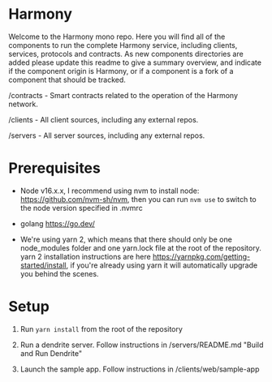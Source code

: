# Harmony

Welcome to the Harmony mono repo. Here you will find all of the components to run the complete Harmony service, including clients, services, protocols and contracts. As new components directories are added please update this readme to give a summary overview, and indicate if the component origin is Harmony, or if a component is a fork of a component that should be tracked.


/contracts - Smart contracts related to the operation of the Harmony network.

/clients - All client sources, including any external repos.

/servers - All server sources, including any external repos.

# Prerequisites 

- Node v16.x.x, I recommend using nvm to install node: https://github.com/nvm-sh/nvm, then you can run `nvm use` to switch to the node version specified in .nvmrc

- golang https://go.dev/

- We're using yarn 2, which means that there should only be one node_modules folder and one yarn.lock file at the root of the repository. yarn 2 installation instructions are here https://yarnpkg.com/getting-started/install, if you're already using yarn it will automatically upgrade you behind the scenes.


# Setup

1) Run `yarn install` from the root of the repository 

2) Run a dendrite server. Follow instructions in /servers/README.md "Build and Run Dendrite"

3) Launch the sample app. Follow instructions in /clients/web/sample-app